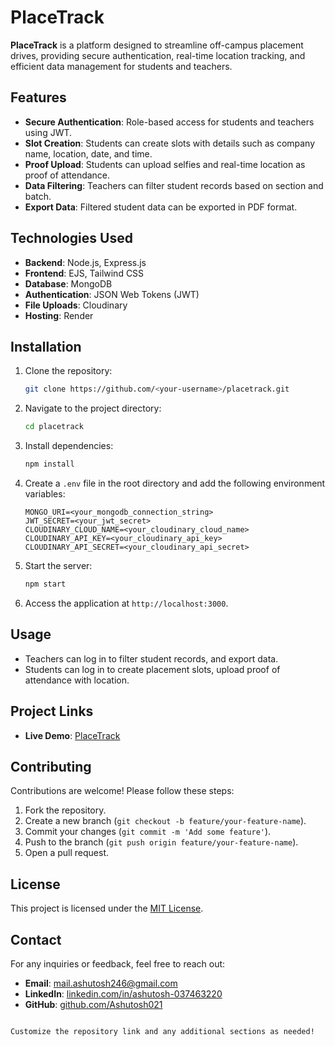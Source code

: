 # PlaceTrack  

**PlaceTrack** is a platform designed to streamline off-campus placement drives, providing secure authentication, real-time location tracking, and efficient data management for students and teachers.  

## Features  
- **Secure Authentication**: Role-based access for students and teachers using JWT.  
- **Slot Creation**: Students can create slots with details such as company name, location, date, and time.  
- **Proof Upload**: Students can upload selfies and real-time location as proof of attendance.  
- **Data Filtering**: Teachers can filter student records based on section and batch.  
- **Export Data**: Filtered student data can be exported in PDF format.  

## Technologies Used  
- **Backend**: Node.js, Express.js  
- **Frontend**: EJS, Tailwind CSS  
- **Database**: MongoDB  
- **Authentication**: JSON Web Tokens (JWT)  
- **File Uploads**: Cloudinary  
- **Hosting**: Render  

## Installation  

1. Clone the repository:  
   ```bash
   git clone https://github.com/<your-username>/placetrack.git
   ```  

2. Navigate to the project directory:  
   ```bash
   cd placetrack
   ```  

3. Install dependencies:  
   ```bash
   npm install
   ```  

4. Create a `.env` file in the root directory and add the following environment variables:  
   ```env
   MONGO_URI=<your_mongodb_connection_string>  
   JWT_SECRET=<your_jwt_secret>  
   CLOUDINARY_CLOUD_NAME=<your_cloudinary_cloud_name>  
   CLOUDINARY_API_KEY=<your_cloudinary_api_key>  
   CLOUDINARY_API_SECRET=<your_cloudinary_api_secret>  
   ```  

5. Start the server:  
   ```bash
   npm start
   ```  

6. Access the application at `http://localhost:3000`.  

## Usage  
- Teachers can log in to filter student records, and export data.  
- Students can log in to create placement slots, upload proof of attendance with location.  

## Project Links  
- **Live Demo**: [PlaceTrack](https://placetrack.onrender.com)  

## Contributing  
Contributions are welcome! Please follow these steps:  
1. Fork the repository.  
2. Create a new branch (`git checkout -b feature/your-feature-name`).  
3. Commit your changes (`git commit -m 'Add some feature'`).  
4. Push to the branch (`git push origin feature/your-feature-name`).  
5. Open a pull request.  

## License  
This project is licensed under the [MIT License](LICENSE).  

## Contact  
For any inquiries or feedback, feel free to reach out:  
- **Email**: mail.ashutosh246@gmail.com  
- **LinkedIn**: [linkedin.com/in/ashutosh-037463220](https://www.linkedin.com/in/ashutosh-037463220/)  
- **GitHub**: [github.com/Ashutosh021](https://github.com/Ashutosh021)  
```  

Customize the repository link and any additional sections as needed!
